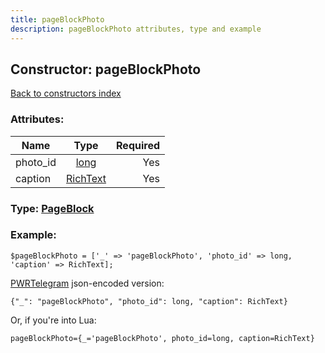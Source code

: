 ```yaml
---
title: pageBlockPhoto
description: pageBlockPhoto attributes, type and example
---
```

## Constructor: pageBlockPhoto  
[Back to constructors index](index.md)



### Attributes:

| Name     |    Type       | Required |
|----------|:-------------:|---------:|
|photo\_id|[long](../types/long.md) | Yes|
|caption|[RichText](../types/RichText.md) | Yes|



### Type: [PageBlock](../types/PageBlock.md)


### Example:

```
$pageBlockPhoto = ['_' => 'pageBlockPhoto', 'photo_id' => long, 'caption' => RichText];
```  

[PWRTelegram](https://pwrtelegram.xyz) json-encoded version:

```
{"_": "pageBlockPhoto", "photo_id": long, "caption": RichText}
```


Or, if you're into Lua:  


```
pageBlockPhoto={_='pageBlockPhoto', photo_id=long, caption=RichText}

```


